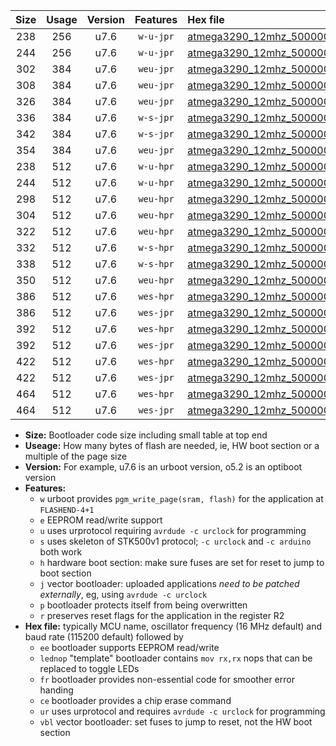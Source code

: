 |Size|Usage|Version|Features|Hex file|
|:-:|:-:|:-:|:-:|:--|
|238|256|u7.6|`w-u-jpr`|[atmega3290_12mhz_500000bps_ur_vbl.hex](https://raw.githubusercontent.com/stefanrueger/urboot/main/atmega3290_12mhz_500000bps_ur_vbl.hex)|
|244|256|u7.6|`w-u-jpr`|[atmega3290_12mhz_500000bps_lednop_ur_vbl.hex](https://raw.githubusercontent.com/stefanrueger/urboot/main/atmega3290_12mhz_500000bps_lednop_ur_vbl.hex)|
|302|384|u7.6|`weu-jpr`|[atmega3290_12mhz_500000bps_ee_ur_vbl.hex](https://raw.githubusercontent.com/stefanrueger/urboot/main/atmega3290_12mhz_500000bps_ee_ur_vbl.hex)|
|308|384|u7.6|`weu-jpr`|[atmega3290_12mhz_500000bps_ee_lednop_ur_vbl.hex](https://raw.githubusercontent.com/stefanrueger/urboot/main/atmega3290_12mhz_500000bps_ee_lednop_ur_vbl.hex)|
|326|384|u7.6|`weu-jpr`|[atmega3290_12mhz_500000bps_ee_lednop_fr_ur_vbl.hex](https://raw.githubusercontent.com/stefanrueger/urboot/main/atmega3290_12mhz_500000bps_ee_lednop_fr_ur_vbl.hex)|
|336|384|u7.6|`w-s-jpr`|[atmega3290_12mhz_500000bps_vbl.hex](https://raw.githubusercontent.com/stefanrueger/urboot/main/atmega3290_12mhz_500000bps_vbl.hex)|
|342|384|u7.6|`w-s-jpr`|[atmega3290_12mhz_500000bps_lednop_vbl.hex](https://raw.githubusercontent.com/stefanrueger/urboot/main/atmega3290_12mhz_500000bps_lednop_vbl.hex)|
|354|384|u7.6|`weu-jpr`|[atmega3290_12mhz_500000bps_ee_lednop_fr_ce_ur_vbl.hex](https://raw.githubusercontent.com/stefanrueger/urboot/main/atmega3290_12mhz_500000bps_ee_lednop_fr_ce_ur_vbl.hex)|
|238|512|u7.6|`w-u-hpr`|[atmega3290_12mhz_500000bps_ur.hex](https://raw.githubusercontent.com/stefanrueger/urboot/main/atmega3290_12mhz_500000bps_ur.hex)|
|244|512|u7.6|`w-u-hpr`|[atmega3290_12mhz_500000bps_lednop_ur.hex](https://raw.githubusercontent.com/stefanrueger/urboot/main/atmega3290_12mhz_500000bps_lednop_ur.hex)|
|298|512|u7.6|`weu-hpr`|[atmega3290_12mhz_500000bps_ee_ur.hex](https://raw.githubusercontent.com/stefanrueger/urboot/main/atmega3290_12mhz_500000bps_ee_ur.hex)|
|304|512|u7.6|`weu-hpr`|[atmega3290_12mhz_500000bps_ee_lednop_ur.hex](https://raw.githubusercontent.com/stefanrueger/urboot/main/atmega3290_12mhz_500000bps_ee_lednop_ur.hex)|
|322|512|u7.6|`weu-hpr`|[atmega3290_12mhz_500000bps_ee_lednop_fr_ur.hex](https://raw.githubusercontent.com/stefanrueger/urboot/main/atmega3290_12mhz_500000bps_ee_lednop_fr_ur.hex)|
|332|512|u7.6|`w-s-hpr`|[atmega3290_12mhz_500000bps.hex](https://raw.githubusercontent.com/stefanrueger/urboot/main/atmega3290_12mhz_500000bps.hex)|
|338|512|u7.6|`w-s-hpr`|[atmega3290_12mhz_500000bps_lednop.hex](https://raw.githubusercontent.com/stefanrueger/urboot/main/atmega3290_12mhz_500000bps_lednop.hex)|
|350|512|u7.6|`weu-hpr`|[atmega3290_12mhz_500000bps_ee_lednop_fr_ce_ur.hex](https://raw.githubusercontent.com/stefanrueger/urboot/main/atmega3290_12mhz_500000bps_ee_lednop_fr_ce_ur.hex)|
|386|512|u7.6|`wes-hpr`|[atmega3290_12mhz_500000bps_ee.hex](https://raw.githubusercontent.com/stefanrueger/urboot/main/atmega3290_12mhz_500000bps_ee.hex)|
|386|512|u7.6|`wes-jpr`|[atmega3290_12mhz_500000bps_ee_vbl.hex](https://raw.githubusercontent.com/stefanrueger/urboot/main/atmega3290_12mhz_500000bps_ee_vbl.hex)|
|392|512|u7.6|`wes-hpr`|[atmega3290_12mhz_500000bps_ee_lednop.hex](https://raw.githubusercontent.com/stefanrueger/urboot/main/atmega3290_12mhz_500000bps_ee_lednop.hex)|
|392|512|u7.6|`wes-jpr`|[atmega3290_12mhz_500000bps_ee_lednop_vbl.hex](https://raw.githubusercontent.com/stefanrueger/urboot/main/atmega3290_12mhz_500000bps_ee_lednop_vbl.hex)|
|422|512|u7.6|`wes-hpr`|[atmega3290_12mhz_500000bps_ee_lednop_fr.hex](https://raw.githubusercontent.com/stefanrueger/urboot/main/atmega3290_12mhz_500000bps_ee_lednop_fr.hex)|
|422|512|u7.6|`wes-jpr`|[atmega3290_12mhz_500000bps_ee_lednop_fr_vbl.hex](https://raw.githubusercontent.com/stefanrueger/urboot/main/atmega3290_12mhz_500000bps_ee_lednop_fr_vbl.hex)|
|464|512|u7.6|`wes-hpr`|[atmega3290_12mhz_500000bps_ee_lednop_fr_ce.hex](https://raw.githubusercontent.com/stefanrueger/urboot/main/atmega3290_12mhz_500000bps_ee_lednop_fr_ce.hex)|
|464|512|u7.6|`wes-jpr`|[atmega3290_12mhz_500000bps_ee_lednop_fr_ce_vbl.hex](https://raw.githubusercontent.com/stefanrueger/urboot/main/atmega3290_12mhz_500000bps_ee_lednop_fr_ce_vbl.hex)|

- **Size:** Bootloader code size including small table at top end
- **Useage:** How many bytes of flash are needed, ie, HW boot section or a multiple of the page size
- **Version:** For example, u7.6 is an urboot version, o5.2 is an optiboot version
- **Features:**
  + `w` urboot provides `pgm_write_page(sram, flash)` for the application at `FLASHEND-4+1`
  + `e` EEPROM read/write support
  + `u` uses urprotocol requiring `avrdude -c urclock` for programming
  + `s` uses skeleton of STK500v1 protocol; `-c urclock` and `-c arduino` both work
  + `h` hardware boot section: make sure fuses are set for reset to jump to boot section
  + `j` vector bootloader: uploaded applications *need to be patched externally*, eg, using `avrdude -c urclock`
  + `p` bootloader protects itself from being overwritten
  + `r` preserves reset flags for the application in the register R2
- **Hex file:** typically MCU name, oscillator frequency (16 MHz default) and baud rate (115200 default) followed by
  + `ee` bootloader supports EEPROM read/write
  + `lednop` "template" bootloader contains `mov rx,rx` nops that can be replaced to toggle LEDs
  + `fr` bootloader provides non-essential code for smoother error handing
  + `ce` bootloader provides a chip erase command
  + `ur` uses urprotocol and requires `avrdude -c urclock` for programming
  + `vbl` vector bootloader: set fuses to jump to reset, not the HW boot section
